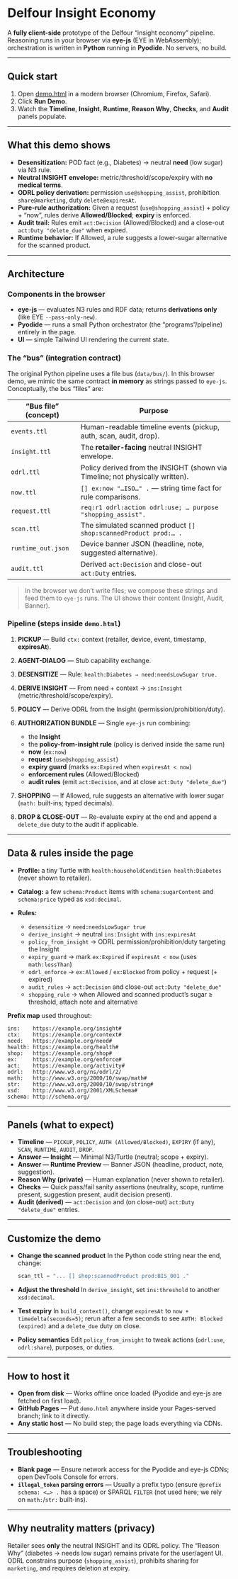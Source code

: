 # Delfour Insight Economy

A **fully client-side** prototype of the Delfour “insight economy” pipeline.
Reasoning runs in your browser via **eye-js** (EYE in WebAssembly); orchestration is written in **Python** running in **Pyodide**. No servers, no build.

---

## Quick start

1. Open [demo.html](https://potr-knows.github.io/Delfour-Insight-Economy/demo.html) in a modern browser (Chromium, Firefox, Safari).
2. Click **Run Demo**.
3. Watch the **Timeline**, **Insight**, **Runtime**, **Reason Why**, **Checks**, and **Audit** panels populate.

---

## What this demo shows

* **Desensitization:** POD fact (e.g., Diabetes) → neutral **need** (low sugar) via N3 rule.
* **Neutral INSIGHT envelope:** metric/threshold/scope/expiry with **no medical terms**.
* **ODRL policy derivation:** permission `use@shopping_assist`, prohibition `share@marketing`, duty `delete@expiresAt`.
* **Pure-rule authorization:** Given a request (`use@shopping_assist`) + policy + “now”, rules derive **Allowed/Blocked**; **expiry** is enforced.
* **Audit trail:** Rules emit `act:Decision` (Allowed/Blocked) and a close-out `act:Duty "delete_due"` when expired.
* **Runtime behavior:** If Allowed, a rule suggests a lower-sugar alternative for the scanned product.

---

## Architecture

### Components in the browser

* **eye-js** — evaluates N3 rules and RDF data; returns **derivations only** (like EYE `--pass-only-new`).
* **Pyodide** — runs a small Python orchestrator (the “programs”/pipeline) entirely in the page.
* **UI** — simple Tailwind UI rendering the current state.

### The “bus” (integration contract)

The original Python pipeline uses a file bus (`data/bus/`). In this browser demo, we mimic the same contract **in memory** as strings passed to `eye-js`. Conceptually, the bus “files” are:

| “Bus file” (concept) | Purpose                                                                       |
| -------------------- | ----------------------------------------------------------------------------- |
| `events.ttl`         | Human-readable timeline events (pickup, auth, scan, audit, drop).             |
| `insight.ttl`        | The **retailer-facing** neutral INSIGHT envelope.                             |
| `odrl.ttl`           | Policy derived from the INSIGHT (shown via Timeline; not physically written). |
| `now.ttl`            | `[] ex:now "…ISO…" .` — string time fact for rule comparisons.                |
| `request.ttl`        | `req:r1 odrl:action odrl:use; … purpose "shopping_assist".`                   |
| `scan.ttl`           | The simulated scanned product `[] shop:scannedProduct prod:… .`               |
| `runtime_out.json`   | Device banner JSON (headline, note, suggested alternative).                   |
| `audit.ttl`          | Derived `act:Decision` and close-out `act:Duty` entries.                      |

> In the browser we don’t write files; we compose these strings and feed them to `eye-js` runs. The UI shows their content (Insight, Audit, Banner).

### Pipeline (steps inside `demo.html`)

1. **PICKUP** — Build `ctx:` context (retailer, device, event, timestamp, **expiresAt**).
2. **AGENT-DIALOG** — Stub capability exchange.
3. **DESENSITIZE** — Rule: `health:Diabetes ⇒ need:needsLowSugar true.`
4. **DERIVE INSIGHT** — From need + context → `ins:Insight` (metric/threshold/scope/expiry).
5. **POLICY** — Derive ODRL from the Insight (permission/prohibition/duty).
6. **AUTHORIZATION BUNDLE** — Single `eye-js` run combining:

   * the **Insight**
   * the **policy-from-insight rule** (policy is derived inside the same run)
   * **now** (`ex:now`)
   * **request** (`use@shopping_assist`)
   * **expiry guard** (marks `ex:Expired` when `expiresAt < now`)
   * **enforcement rules** (Allowed/Blocked)
   * **audit rules** (emit `act:Decision`, and at close `act:Duty "delete_due"`)
7. **SHOPPING** — If Allowed, rule suggests an alternative with lower sugar (`math:` built-ins; typed decimals).
8. **DROP & CLOSE-OUT** — Re-evaluate expiry at the end and append a `delete_due` duty to the audit if applicable.

---

## Data & rules inside the page

* **Profile:** a tiny Turtle with `health:householdCondition health:Diabetes` (never shown to retailer).
* **Catalog:** a few `schema:Product` items with `schema:sugarContent` and `schema:price` typed as `xsd:decimal`.
* **Rules:**

  * `desensitize` → `need:needsLowSugar true`
  * `derive_insight` → neutral `ins:Insight` with `ins:expiresAt`
  * `policy_from_insight` → ODRL permission/prohibition/duty targeting the Insight
  * `expiry_guard` → mark `ex:Expired` if `expiresAt < now` (uses `math:lessThan`)
  * `odrl_enforce` → `ex:Allowed` / `ex:Blocked` from policy + request (+ expired)
  * `audit_rules` → `act:Decision` and close-out `act:Duty "delete_due"`
  * `shopping_rule` → when Allowed and scanned product’s sugar ≥ threshold, attach note and alternative

**Prefix map** used throughout:

```
ins:    https://example.org/insight#
ctx:    https://example.org/context#
need:   https://example.org/need#
health: https://example.org/health#
shop:   https://example.org/shop#
ex:     https://example.org/enforce#
act:    https://example.org/activity#
odrl:   http://www.w3.org/ns/odrl/2/
math:   http://www.w3.org/2000/10/swap/math#
str:    http://www.w3.org/2000/10/swap/string#
xsd:    http://www.w3.org/2001/XMLSchema#
schema: http://schema.org/
```

---

## Panels (what to expect)

* **Timeline** — `PICKUP`, `POLICY`, `AUTH (Allowed/Blocked)`, `EXPIRY` (if any), `SCAN`, `RUNTIME`, `AUDIT`, `DROP`.
* **Answer — Insight** — Minimal N3/Turtle (neutral; scope + expiry).
* **Answer — Runtime Preview** — Banner JSON (headline, product, note, suggestion).
* **Reason Why (private)** — Human explanation (never shown to retailer).
* **Checks** — Quick pass/fail sanity assertions (neutrality, scope, runtime present, suggestion present, audit decision present).
* **Audit (derived)** — `act:Decision` and (on close-out) `act:Duty "delete_due"` entries.

---

## Customize the demo

* **Change the scanned product**
  In the Python code string near the end, change:

  ```py
  scan_ttl = "... [] shop:scannedProduct prod:BIS_001 ."
  ```
* **Adjust the threshold**
  In `derive_insight`, set `ins:threshold` to another `xsd:decimal`.
* **Test expiry**
  In `build_context()`, change `expiresAt` to `now + timedelta(seconds=5)`; rerun after a few seconds to see `AUTH: Blocked (expired)` and a `delete_due` duty on close.
* **Policy semantics**
  Edit `policy_from_insight` to tweak actions (`odrl:use`, `odrl:share`), purposes, or duties.

---

## How to host it

* **Open from disk** — Works offline once loaded (Pyodide and eye-js are fetched on first load).
* **GitHub Pages** — Put `demo.html` anywhere inside your Pages-served branch; link to it directly.
* **Any static host** — No build step; the page loads everything via CDNs.

---

## Troubleshooting

* **Blank page** — Ensure network access for the Pyodide and eye-js CDNs; open DevTools Console for errors.
* **`illegal_token` parsing errors** — Usually a prefix typo (ensure `@prefix schema: <…> .` has a space) or SPARQL `FILTER` (not used here; we rely on `math:`/`str:` built-ins).

---

## Why neutrality matters (privacy)

Retailer sees **only** the neutral INSIGHT and its ODRL policy.
The “Reason Why” (diabetes → needs low sugar) remains private for the user/agent UI.
ODRL constrains purpose (`shopping_assist`), prohibits sharing for `marketing`, and requires deletion at expiry.

